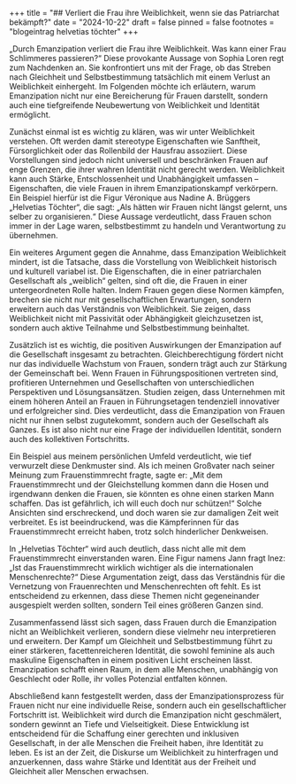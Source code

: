 +++
title = "## Verliert die Frau ihre Weiblichkeit, wenn sie das Patriarchat bekämpft?"
date = "2024-10-22"
draft = false
pinned = false
footnotes = "blogeintrag helvetias töchter"
+++
<!--StartFragment-->

„Durch Emanzipation verliert die Frau ihre Weiblichkeit. Was kann einer Frau Schlimmeres passieren?“ Diese provokante Aussage von Sophia Loren regt zum Nachdenken an. Sie konfrontiert uns mit der Frage, ob das Streben nach Gleichheit und Selbstbestimmung tatsächlich mit einem Verlust an Weiblichkeit einhergeht. Im Folgenden möchte ich erläutern, warum Emanzipation nicht nur eine Bereicherung für Frauen darstellt, sondern auch eine tiefgreifende Neubewertung von Weiblichkeit und Identität ermöglicht.

Zunächst einmal ist es wichtig zu klären, was wir unter Weiblichkeit verstehen. Oft werden damit stereotype Eigenschaften wie Sanftheit, Fürsorglichkeit oder das Rollenbild der Hausfrau assoziiert. Diese Vorstellungen sind jedoch nicht universell und beschränken Frauen auf enge Grenzen, die ihrer wahren Identität nicht gerecht werden. Weiblichkeit kann auch Stärke, Entschlossenheit und Unabhängigkeit umfassen – Eigenschaften, die viele Frauen in ihrem Emanzipationskampf verkörpern. Ein Beispiel hierfür ist die Figur Véronique aus Nadine A. Brüggers „Helvetias Töchter“, die sagt: „Als hätten wir Frauen nicht längst gelernt, uns selber zu organisieren.“ Diese Aussage verdeutlicht, dass Frauen schon immer in der Lage waren, selbstbestimmt zu handeln und Verantwortung zu übernehmen.

Ein weiteres Argument gegen die Annahme, dass Emanzipation Weiblichkeit mindert, ist die Tatsache, dass die Vorstellung von Weiblichkeit historisch und kulturell variabel ist. Die Eigenschaften, die in einer patriarchalen Gesellschaft als „weiblich“ gelten, sind oft die, die Frauen in einer untergeordneten Rolle halten. Indem Frauen gegen diese Normen kämpfen, brechen sie nicht nur mit gesellschaftlichen Erwartungen, sondern erweitern auch das Verständnis von Weiblichkeit. Sie zeigen, dass Weiblichkeit nicht mit Passivität oder Abhängigkeit gleichzusetzen ist, sondern auch aktive Teilnahme und Selbstbestimmung beinhaltet.

Zusätzlich ist es wichtig, die positiven Auswirkungen der Emanzipation auf die Gesellschaft insgesamt zu betrachten. Gleichberechtigung fördert nicht nur das individuelle Wachstum von Frauen, sondern trägt auch zur Stärkung der Gemeinschaft bei. Wenn Frauen in Führungspositionen vertreten sind, profitieren Unternehmen und Gesellschaften von unterschiedlichen Perspektiven und Lösungsansätzen. Studien zeigen, dass Unternehmen mit einem höheren Anteil an Frauen in Führungsetagen tendenziell innovativer und erfolgreicher sind. Dies verdeutlicht, dass die Emanzipation von Frauen nicht nur ihnen selbst zugutekommt, sondern auch der Gesellschaft als Ganzes. Es ist also nicht nur eine Frage der individuellen Identität, sondern auch des kollektiven Fortschritts.

Ein Beispiel aus meinem persönlichen Umfeld verdeutlicht, wie tief verwurzelt diese Denkmuster sind. Als ich meinen Großvater nach seiner Meinung zum Frauenstimmrecht fragte, sagte er: „Mit dem Frauenstimmrecht und der Gleichstellung kommen dann die Hosen und irgendwann denken die Frauen, sie könnten es ohne einen starken Mann schaffen. Das ist gefährlich, ich will euch doch nur schützen!“ Solche Ansichten sind erschreckend, und doch waren sie zur damaligen Zeit weit verbreitet. Es ist beeindruckend, was die Kämpferinnen für das Frauenstimmrecht erreicht haben, trotz solch hinderlicher Denkweisen.

In „Helvetias Töchter“ wird auch deutlich, dass nicht alle mit dem Frauenstimmrecht einverstanden waren. Eine Figur namens Jann fragt Inez: „Ist das Frauenstimmrecht wirklich wichtiger als die internationalen Menschenrechte?“ Diese Argumentation zeigt, dass das Verständnis für die Vernetzung von Frauenrechten und Menschenrechten oft fehlt. Es ist entscheidend zu erkennen, dass diese Themen nicht gegeneinander ausgespielt werden sollten, sondern Teil eines größeren Ganzen sind.

Zusammenfassend lässt sich sagen, dass Frauen durch die Emanzipation nicht an Weiblichkeit verlieren, sondern diese vielmehr neu interpretieren und erweitern. Der Kampf um Gleichheit und Selbstbestimmung führt zu einer stärkeren, facettenreicheren Identität, die sowohl feminine als auch maskuline Eigenschaften in einem positiven Licht erscheinen lässt. Emanzipation schafft einen Raum, in dem alle Menschen, unabhängig von Geschlecht oder Rolle, ihr volles Potenzial entfalten können.

Abschließend kann festgestellt werden, dass der Emanzipationsprozess für Frauen nicht nur eine individuelle Reise, sondern auch ein gesellschaftlicher Fortschritt ist. Weiblichkeit wird durch die Emanzipation nicht geschmälert, sondern gewinnt an Tiefe und Vielseitigkeit. Diese Entwicklung ist entscheidend für die Schaffung einer gerechten und inklusiven Gesellschaft, in der alle Menschen die Freiheit haben, ihre Identität zu leben. Es ist an der Zeit, die Diskurse um Weiblichkeit zu hinterfragen und anzuerkennen, dass wahre Stärke und Identität aus der Freiheit und Gleichheit aller Menschen erwachsen.

<!--EndFragment-->